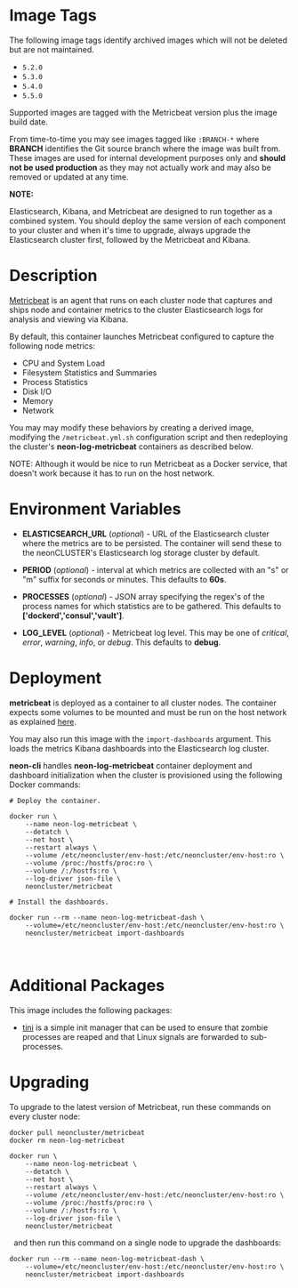 # Image Tags

The following image tags identify archived images which will not be deleted but are not maintained.

* `5.2.0`
* `5.3.0`
* `5.4.0`
* `5.5.0`

Supported images are tagged with the Metricbeat version plus the image build date.

From time-to-time you may see images tagged like `:BRANCH-*` where **BRANCH** identifies the Git source branch where the image was built from.  These images are used for internal development purposes only and **should not be used production** as they may not actually work and may also be removed or updated at any time.

**NOTE:**

Elasticsearch, Kibana, and Metricbeat are designed to run together as a combined system.  You should deploy the same version of each component to your cluster and when it's time to upgrade, always upgrade the Elasticsearch cluster first, followed by the Metricbeat and Kibana.

# Description

[Metricbeat](https://www.elastic.co/guide/en/beats/metricbeat/current/metricbeat-overview.html) is an agent that runs on each cluster node that captures and ships node and container metrics to the cluster Elasticsearch logs for analysis and viewing via Kibana.

By default, this container launches Metricbeat configured to capture the following node metrics:

* CPU and System Load
* Filesystem Statistics and Summaries
* Process Statistics
* Disk I/O
* Memory
* Network

You may may modify these behaviors by creating a derived image, modifying the `/metricbeat.yml.sh` configuration script and then redeploying the cluster's **neon-log-metricbeat** containers as described below.

NOTE: Although it would be nice to run Metricbeat as a Docker service, that doesn't work because it has to run on the host network.

# Environment Variables

* **ELASTICSEARCH_URL** (*optional*) - URL of the Elasticsearch cluster where the metrics are to be persisted.  The container will send these to the neonCLUSTER's Elasticsearch log storage cluster by default.

* **PERIOD** (*optional*) - interval at which metrics are collected with an "s" or "m" suffix for seconds or minutes.  This defaults to **60s**.

* **PROCESSES** (*optional*) - JSON array specifying the regex's of the process names for which statistics are to be gathered.  This defaults to **['dockerd','consul','vault']**.

* **LOG_LEVEL** (*optional*) - Metricbeat log level.  This may be one of *critical*, *error*, *warning*, *info*, or *debug*.  This defaults to **debug**.

# Deployment

**metricbeat** is deployed as a container to all cluster nodes.  The container expects some volumes to be mounted and must be run on the host network as explained [here](https://www.elastic.co/guide/en/beats/metricbeat/current/running-in-container.html).

You may also run this image with the `import-dashboards` argument.  This loads the metrics Kibana dashboards into the Elasticsearch log cluster.  

**neon-cli** handles **neon-log-metricbeat** container deployment and dashboard initialization when the cluster is provisioned using the following Docker commands:

````
# Deploy the container.

docker run \
    --name neon-log-metricbeat \
    --detatch \
    --net host \
    --restart always \
    --volume /etc/neoncluster/env-host:/etc/neoncluster/env-host:ro \
    --volume /proc:/hostfs/proc:ro \
    --volume /:/hostfs:ro \
    --log-driver json-file \
    neoncluster/metricbeat

# Install the dashboards.
    
docker run --rm --name neon-log-metricbeat-dash \
    --volume=/etc/neoncluster/env-host:/etc/neoncluster/env-host:ro \
    neoncluster/metricbeat import-dashboards
````
&nbsp;
# Additional Packages

This image includes the following packages:

* [tini](https://github.com/krallin/tini) is a simple init manager that can be used to ensure that zombie processes are reaped and that Linux signals are forwarded to sub-processes.

# Upgrading

To upgrade to the latest version of Metricbeat, run these commands on every cluster node:

````
docker pull neoncluster/metricbeat
docker rm neon-log-metricbeat

docker run \
    --name neon-log-metricbeat \
    --detatch \
    --net host \
    --restart always \
    --volume /etc/neoncluster/env-host:/etc/neoncluster/env-host:ro \
    --volume /proc:/hostfs/proc:ro \
    --volume /:/hostfs:ro \
    --log-driver json-file \
    neoncluster/metricbeat
````
&nbsp;
and then run this command on a single node to upgrade the dashboards:
````
docker run --rm --name neon-log-metricbeat-dash \
    --volume=/etc/neoncluster/env-host:/etc/neoncluster/env-host:ro \
    neoncluster/metricbeat import-dashboards
````
&nbsp;
